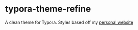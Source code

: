 # typora-theme-refine

A clean theme for Typora. Styles based off my [personal website](https://serena.nz)
